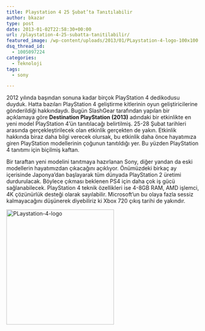 ```yaml
---
title: Playstation 4 25 Şubat’ta Tanıtılabilir
author: bkazar
type: post
date: 2013-01-02T22:58:30+00:00
url: /playstation-4-25-subatta-tanitilabilir/
featured_image: /wp-content/uploads/2013/01/PLaystation-4-logo-100x100.jpg
dsq_thread_id:
  - 1005097224
categories:
  - Teknoloji
tags:
  - sony

---
```

2012 yılında başından sonuna kadar birçok PlayStation 4 dedikodusu duyduk. Hatta bazıları PlayStation 4 geliştirme kitlerinin oyun geliştiricilerine gönderildiği hakkındaydı. Bugün SlashGear tarafından yapılan bir açıklamaya göre **Destination PlayStation (2013)** adındaki bir etkinlikte en yeni model PlayStation 4’ün tanıtılacağı belirtilmiş. 25-28 Şubat tarihleri arasında gerçekleştirilecek olan etkinlik gerçekten de yakın. Etkinlik hakkında biraz daha bilgi verecek olursak, bu etkinlik daha önce hayatımıza giren PlayStation modellerinin çoğunun tanıtıldığı yer. Bu yüzden PlayStation 4 tanıtımı için biçilmiş kaftan.

Bir taraftan yeni modelini tanıtmaya hazırlanan Sony, diğer yandan da eski modellerin hayatımızdan çıkacağını açıklıyor. Önümüzdeki birkaç ay içerisinde Japonya’dan başlayarak tüm dünyada PlayStation 2 üretimi durdurulacak. Böylece çıkması beklenen PS4 için daha çok iş gücü sağlanabilecek. PlayStation 4 teknik özellikleri ise 4-8GB RAM, AMD işlemci, 4K çözünürlük desteği olarak sayılabilir. Microsoft’un bu olaya fazla sessiz kalmayacağını düşünerek diyebiliriz ki Xbox 720 çıkış tarihi de yakındır.

<img class="aligncenter size-full wp-image-10363" alt="PLaystation-4-logo" src="https://www.murekkep.org/wp-content/uploads/2013/01/PLaystation-4-logo.jpg" width="281" height="300" srcset="https://www.murekkep.org/wp-content/uploads/2013/01/PLaystation-4-logo.jpg 281w, https://www.murekkep.org/wp-content/uploads/2013/01/PLaystation-4-logo-46x50.jpg 46w, https://www.murekkep.org/wp-content/uploads/2013/01/PLaystation-4-logo-93x100.jpg 93w, https://www.murekkep.org/wp-content/uploads/2013/01/PLaystation-4-logo-187x200.jpg 187w" sizes="(max-width: 281px) 100vw, 281px" />